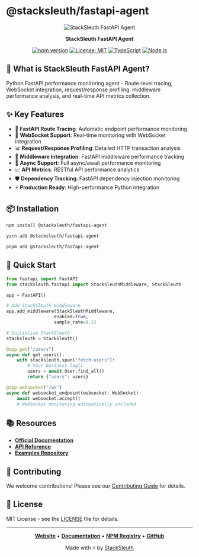 # @stacksleuth/fastapi-agent

<div align="center">

![StackSleuth FastAPI Agent](https://via.placeholder.com/200x80/4A90E2/FFFFFF?text=FastAPI+Agent)

**StackSleuth FastAPI Agent**

[![npm version](https://badge.fury.io/js/%40stacksleuth%2Ffastapi-agent.svg)](https://badge.fury.io/js/%40stacksleuth%2Ffastapi-agent)
[![License: MIT](https://img.shields.io/badge/License-MIT-yellow.svg)](https://opensource.org/licenses/MIT)
[![TypeScript](https://img.shields.io/badge/TypeScript-5.0+-blue.svg)](https://www.typescriptlang.org/)
[![Node.js](https://img.shields.io/badge/Node.js-18.0+-green.svg)](https://nodejs.org/)

</div>

## 🚀 What is StackSleuth FastAPI Agent?

Python FastAPI performance monitoring agent - Route-level tracing, WebSocket integration, request/response profiling, middleware performance analysis, and real-time API metrics collection.

## ✨ Key Features

- 🚀 **FastAPI Route Tracing**: Automatic endpoint performance monitoring
- 🔄 **WebSocket Support**: Real-time monitoring with WebSocket integration
- 📊 **Request/Response Profiling**: Detailed HTTP transaction analysis
- 🔧 **Middleware Integration**: FastAPI middleware performance tracking
- 🐍 **Async Support**: Full async/await performance monitoring
- 📈 **API Metrics**: RESTful API performance analytics
- 🛡️ **Dependency Tracking**: FastAPI dependency injection monitoring
- ⚡ **Production Ready**: High-performance Python integration

## 📦 Installation

```bash
npm install @stacksleuth/fastapi-agent
```

```bash
yarn add @stacksleuth/fastapi-agent
```

```bash
pnpm add @stacksleuth/fastapi-agent
```

## 🏁 Quick Start

```python
from fastapi import FastAPI
from stacksleuth.fastapi import StackSleuthMiddleware, StackSleuth

app = FastAPI()

# Add StackSleuth middleware
app.add_middleware(StackSleuthMiddleware, 
                  enabled=True, 
                  sample_rate=0.1)

# Initialize StackSleuth
stacksleuth = StackSleuth()

@app.get("/users")
async def get_users():
    with stacksleuth.span("fetch-users"):
        # Your business logic
        users = await User.find_all()
        return {"users": users}

@app.websocket("/ws")
async def websocket_endpoint(websocket: WebSocket):
    await websocket.accept()
    # WebSocket monitoring automatically included
```

## 📚 Resources

- **[Official Documentation](https://github.com/Jack-GitHub12/StackSleuth#readme)**
- **[API Reference](https://github.com/Jack-GitHub12/StackSleuth/blob/main/docs/fastapi-agent.md)**
- **[Examples Repository](https://github.com/Jack-GitHub12/StackSleuth/tree/main/examples/fastapi-agent)**

## 🤝 Contributing

We welcome contributions! Please see our [Contributing Guide](https://github.com/Jack-GitHub12/StackSleuth/blob/main/CONTRIBUTING.md) for details.

## 📄 License

MIT License - see the [LICENSE](https://github.com/Jack-GitHub12/StackSleuth/blob/main/LICENSE) file for details.

---

<div align="center">

**[Website](https://github.com/Jack-GitHub12/StackSleuth)** • 
**[Documentation](https://github.com/Jack-GitHub12/StackSleuth#readme)** • 
**[NPM Registry](https://www.npmjs.com/package/@stacksleuth/fastapi-agent)** • 
**[GitHub](https://github.com/Jack-GitHub12/StackSleuth)**

Made with ⚡ by [StackSleuth](https://github.com/Jack-GitHub12/StackSleuth)

</div> 